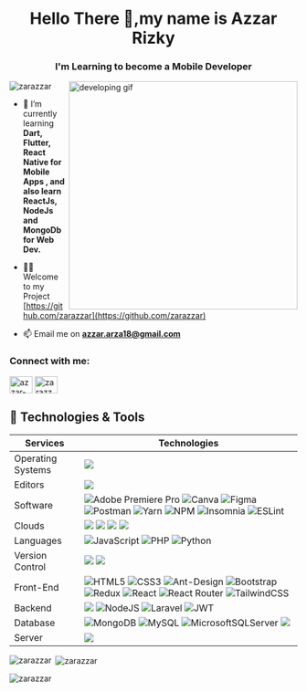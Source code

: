 <h1 align="center">Hello There 👋,my name is Azzar Rizky</h1>
<h3 align="center">I'm Learning to become a Mobile Developer</h3>
<img align="right" alt="developing gif" width="400" src="https://cdn.dribbble.com/users/1233499/screenshots/3852878/mobile-development2-2.gif">

<p align="left"> <img src="https://komarev.com/ghpvc/?username=zarazzar&label=Profile%20views&color=2d9f3a&style=plastic" alt="zarazzar" /> </p>

- 🌱 I’m currently learning **Dart, Flutter, React Native for Mobile Apps , and also learn ReactJs, NodeJs and MongoDb for Web Dev.**

- 👨‍💻 Welcome to my Project [https://github.com/zarazzar](https://github.com/zarazzar)

- 📫 Email me on **azzar.arza18@gmail.com**

<h3 align="left">Connect with me:</h3>
<p align="left">
<a href="https://linkedin.com/in/azzar-rizky-6a1535223" target="blank"><img align="center" src="https://raw.githubusercontent.com/rahuldkjain/github-profile-readme-generator/master/src/images/icons/Social/linked-in-alt.svg" alt="azzar-rizky-6a1535223" height="30" width="40" /></a>
<a href="https://instagram.com/zarazzarr" target="blank"><img align="center" src="https://raw.githubusercontent.com/rahuldkjain/github-profile-readme-generator/master/src/images/icons/Social/instagram.svg" alt="zarazzarr" height="30" width="40" /></a>
</p>

## 🔧 Technologies & Tools
| Services               | Technologies                                                                                                                                                                                                                                                                                                                                                                                                                                                                                                                                                                                                                                                                                                                                                                                                                                                                                                                                                                                                                                                                                                                                                                                                                                                                                                |
| ---------------------- | ----------------------------------------------------------------------------------------------------------------------------------------------------------------------------------------------------------------------------------------------------------------------------------------------------------------------------------------------------------------------------------------------------------------------------------------------------------------------------------------------------------------------------------------------------------------------------------------------------------------------------------------------------------------------------------------------------------------------------------------------------------------------------------------------------------------------------------------------------------------------------------------------------------------------------------------------------------------------------------------------------------------------------------------------------------------------------------------------------------------------------------------------------------------------------------------------------------------------------------------------------------------------------------------------------------- 
Operating Systems      | ![](https://assets-a1.kompasiana.com/items/album/2016/06/01/windows-574e306f2523bd26048b4571.jpg?t=o&v=100)                                                                                                                                                                                                                                                                                                                                                                                                                                                                                                                                                                                                                                                                                                                                                                                                                                                                                                                                                                                                                                                                                       |
Editors     | ![](https://img.shields.io/badge/vscode%20-%230078d7.svg?&style=for-the-badge&logo=visualstudiocode&logoColor=white)                                                                                                                                                                                                                                                                                                                                                                                                                                                                                                                                                                                                                                                                                                                                                                                                                                                                                                                                                                                                                                                                                       |
Software    | ![Adobe Premiere Pro](https://img.shields.io/badge/Adobe%20Premiere%20Pro-9999FF.svg?style=for-the-badge&logo=Adobe%20Premiere%20Pro&logoColor=white) ![Canva](https://img.shields.io/badge/Canva-%2300C4CC.svg?style=for-the-badge&logo=Canva&logoColor=white) ![Figma](https://img.shields.io/badge/figma-%23F24E1E.svg?style=for-the-badge&logo=figma&logoColor=white) ![Postman](https://img.shields.io/badge/Postman-FF6C37?style=for-the-badge&logo=postman&logoColor=white) ![Yarn](https://img.shields.io/badge/yarn-%232C8EBB.svg?style=for-the-badge&logo=yarn&logoColor=white) ![NPM](https://img.shields.io/badge/NPM-%23000000.svg?style=for-the-badge&logo=npm&logoColor=white) ![Insomnia](https://img.shields.io/badge/Insomnia-black?style=for-the-badge&logo=insomnia&logoColor=5849BE) ![ESLint](https://img.shields.io/badge/ESLint-4B3263?style=for-the-badge&logo=eslint&logoColor=white)                                                                                                                                                                                                                                                                                                                                                                                                                                                                                                                                                                                                                                                                                                                                                                                                                                                                                                                                                                                                                                                                                  |
Clouds    | ![](https://img.shields.io/badge/Google%20Cloud%20-%234285F4.svg?&style=for-the-badge&logo=google-cloud&logoColor=white) ![](https://img.shields.io/badge/azure%20-%230072e6.svg?&style=for-the-badge&logo=microsoft-azure&logoColor=white) ![](https://img.shields.io/badge/heroku%20-%23430098.svg?&style=for-the-badge&logo=heroku&logoColor=white) ![](https://img.shields.io/badge/Vercel%20-%23111111.svg?&style=for-the-badge&logo=vercel&logoColor=white)                                                                                                                                                                                                                                                                                                                                                                                                                                                                                                                                                                                                                                                                                                                                                                                                                                                                                                                                                                                                                                                                                 |
| Languages              | ![JavaScript](https://img.shields.io/badge/javascript-%23323330.svg?style=for-the-badge&logo=javascript&logoColor=%23F7DF1E) ![PHP](https://img.shields.io/badge/php-%23777BB4.svg?style=for-the-badge&logo=php&logoColor=white) ![Python](https://img.shields.io/badge/python-3670A0?style=for-the-badge&logo=python&logoColor=ffdd54)                                                                                                                                                                                             |
| Version Control           | ![](https://img.shields.io/badge/git%20-%23F05033.svg?&style=for-the-badge&logo=git&logoColor=white) ![](https://img.shields.io/badge/github%20-%23121011.svg?&style=for-the-badge&logo=github&logoColor=white)                                                                                                                                                                             |
| Front-End          | ![HTML5](https://img.shields.io/badge/html5-%23E34F26.svg?style=for-the-badge&logo=html5&logoColor=white) ![CSS3](https://img.shields.io/badge/css3-%231572B6.svg?style=for-the-badge&logo=css3&logoColor=white) ![Ant-Design](https://img.shields.io/badge/-AntDesign-%230170FE?style=for-the-badge&logo=ant-design&logoColor=white) ![Bootstrap](https://img.shields.io/badge/bootstrap-%23563D7C.svg?style=for-the-badge&logo=bootstrap&logoColor=white) ![Redux](https://img.shields.io/badge/redux-%23593d88.svg?style=for-the-badge&logo=redux&logoColor=white) ![React](https://img.shields.io/badge/react-%2320232a.svg?style=for-the-badge&logo=react&logoColor=%2361DAFB) ![React Router](https://img.shields.io/badge/React_Router-CA4245?style=for-the-badge&logo=react-router&logoColor=white) ![TailwindCSS](https://img.shields.io/badge/tailwindcss-%2338B2AC.svg?style=for-the-badge&logo=tailwind-css&logoColor=white)                                                                                                                                                                         |
| Backend         | ![](https://img.shields.io/badge/express-js%20-%23404d59.svg?&style=for-the-badge) ![NodeJS](https://img.shields.io/badge/node.js-6DA55F?style=for-the-badge&logo=node.js&logoColor=white) ![Laravel](https://img.shields.io/badge/laravel-%23FF2D20.svg?style=for-the-badge&logo=laravel&logoColor=white) ![JWT](https://img.shields.io/badge/JWT-black?style=for-the-badge&logo=JSON%20web%20tokens)                                                                                                                                                                            |
| Database        | ![MongoDB](https://img.shields.io/badge/MongoDB-%234ea94b.svg?style=for-the-badge&logo=mongodb&logoColor=white) ![MySQL](https://img.shields.io/badge/mysql-%2300f.svg?style=for-the-badge&logo=mysql&logoColor=white) ![MicrosoftSQLServer](https://img.shields.io/badge/Microsoft%20SQL%20Sever-CC2927?style=for-the-badge&logo=microsoft%20sql%20server&logoColor=white) ![](https://img.shields.io/badge/postgresql%20-%230072e6.svg?&style=for-the-badge&logo=postgresql&logoColor=white)                                                                                                                                                                           |
| Server        | ![](https://img.shields.io/badge/apache%20-%23D42029.svg?&style=for-the-badge&logo=apache&logoColor=white) </a>                                                                                                                                                                              |



<p><img align="left" src="https://github-readme-stats.vercel.app/api/top-langs?username=zarazzar&show_icons=true&locale=en&layout=compact" alt="zarazzar" /></p>

<p>&nbsp;<img align="center" src="https://github-readme-stats.vercel.app/api?username=zarazzar&show_icons=true&locale=en" alt="zarazzar" /></p>

<p><img align="center" src="https://github-readme-streak-stats.herokuapp.com/?user=zarazzar&" alt="zarazzar" /></p>
